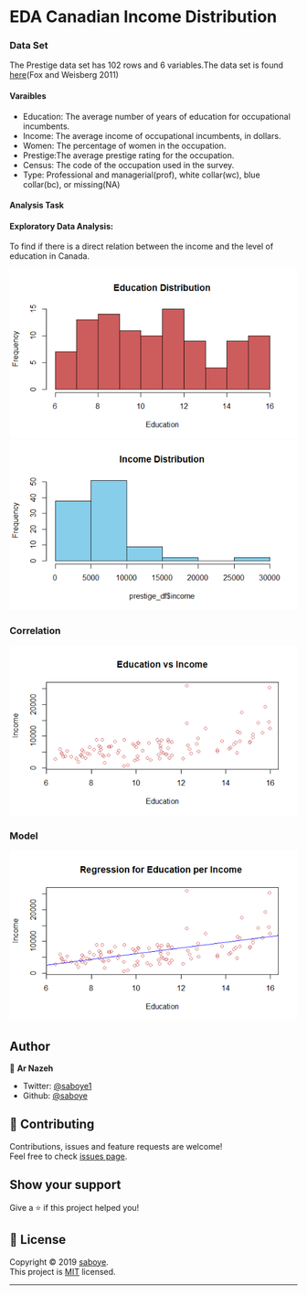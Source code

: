 # EDA Canadian Income Distribution

### Data Set
 The Prestige data set has 102 rows and 6 variables.The data set is found [here](https://socialsciences.mcmaster.ca/jfox/books/Companion/data/Prestige.txt)(Fox and Weisberg 2011)
 
 #### Varaibles 
- Education: The average number of years of education for occupational incumbents.
- Income: The average income of occupational incumbents, in dollars.
- Women: The percentage of women in the occupation.
- Prestige:The average prestige rating for the occupation.
- Census: The code of the occupation used in the survey.
- Type: Professional and managerial(prof), white collar(wc), blue collar(bc), or missing(NA)

#### Analysis Task
#### Exploratory Data Analysis:
To find if there is a direct relation between the income and the level of education in Canada.

<img src="/images/Education.png" alt="Education Distribution" > 
<img src="/images/Income.png" alt="Income Distribution" >

### Correlation 
<img src="/images/Correlation.png" alt="Correlation  Distribution" > 

### Model 
<img src="/images/Reression.png" alt="Correlation  Distribution" > 


## Author

👤 **Ar Nazeh**

* Twitter: [@saboye1](https://twitter.com/saboye1 )
* Github: [@saboye](https://github.com/saboye)

## 🤝 Contributing

Contributions, issues and feature requests are welcome!<br />Feel free to check [issues page](https://github.com/Nazeh/EDA-Canadian-Income-Distribution/issues).

## Show your support

Give a ⭐️ if this project helped you!

## 📝 License

Copyright © 2019 [saboye](https://github.com/saboye).<br />
This project is [MIT](https://github.com/saboye/EDA-Canadian-Income-Distribution/blob/master/LICENSE) licensed.

***
